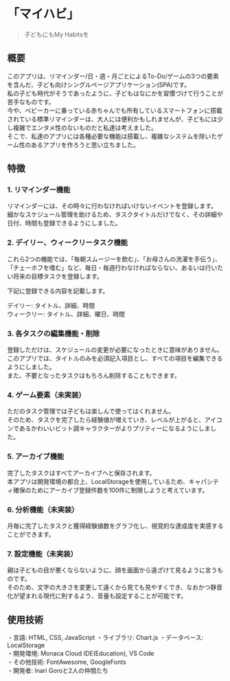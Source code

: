 # 「マイハビ」
> 子どもにもMy Habitsを

## 概要
このアプリは、リマインダー/日・週・月ごとによるTo-Do/ゲームの3つの要素を含んだ、子ども向けシングルページアプリケーション(SPA)です。  
私の子ども時代がそうであったように、子どもはなにかを習慣づけて行うことが苦手なものです。  
今や、ベビーカーに乗っている赤ちゃんでも所有しているスマートフォンに搭載されている標準リマインダーは、大人には便利かもしれませんが、子どもには少し複雑でエンタメ性のないものだと私達は考えました。  
そこで、私達のアプリには各種必要な機能は搭載し、複雑なシステムを除いたゲーム性のあるアプリを作ろうと思い立ちました。  

## 特徴
### 1. リマインダー機能
リマインダーには、その時々に行わなければいけないイベントを登録します。  
細かなスケジュール管理を助けるため、タスクタイトルだけでなく、その詳細や日付、時間も登録できるようにしました。  

### 2. デイリー、ウィークリータスク機能
これら2つの機能では、「毎朝スムージーを飲む」、「お母さんの洗濯を手伝う」、「チェーホフを嗜む」など、毎日・毎週行わなければならない、あるいは行いたい将来の目標タスクを登録します。  
  
下記に登録できる内容を記載します。　　

デイリー: タイトル、詳細、時間  
ウィークリー: タイトル、詳細、曜日、時間  

### 3. 各タスクの編集機能・削除
登録しただけは、スケジュールの変更が必要になったときに意味がありません。  
このアプリでは、タイトルのみを必須記入項目とし、すべての項目を編集できるようにしました。  
また、不要となったタスクはもちろん削除することもできます。  

### 4. ゲーム要素（未実装）
ただのタスク管理では子どもは楽しんで使ってはくれません。  
そのため、タスクを完了したら経験値が増えていき、レベルが上がると、アイコンであるかわいいビット調キャラクターがよりプリティーになるようにしました。  

### 5. アーカイブ機能
完了したタスクはすべてアーカイブへと保存されます。  
本アプリは開発環境の都合上、LocalStorageを使用しているため、キャパシティ確保のためにアーカイブ登録件数を100件に制限しようと考えています。  

### 6. 分析機能（未実装）
月毎に完了したタスクと獲得経験値数をグラフ化し、視覚的な達成度を実感することができます。  

### 7. 設定機能（未実装）
親は子どもの目が悪くならないように、顔を画面から遠ざけて見るように言うものです。  
そのため、文字の大きさを変更して遠くから見ても見やすくでき、なおかつ静音化が望まれる現代に則するよう、音量も設定することが可能です。  

## 使用技術
・言語: HTML, CSS, JavaScript
・ライブラリ: Chart.js
・データベース: LocalStorage  
・開発環境: Monaca Cloud IDE(Education), VS Code  
・その他技術: FontAwesome, GoogleFonts  
・開発者: Inari Goroと2人の仲間たち  
